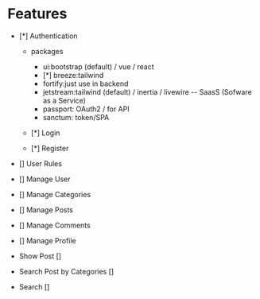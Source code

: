 # Features

- [*] Authentication
    - packages
        - ui:bootstrap (default) / vue / react
        - [*] breeze:tailwind
        - fortify:just use in backend
        - jetstream:tailwind (default) / inertia / livewire  -- SaasS (Sofware as a Service)
        - passport: OAuth2 / for API
        - sanctum: token/SPA
        
    - [*] Login
    - [*] Register
 - [] User Rules
 - [] Manage User
 - [] Manage Categories
 - [] Manage Posts
 - [] Manage Comments
 - [] Manage Profile

- Show Post []
- Search Post by Categories []
- Search []

